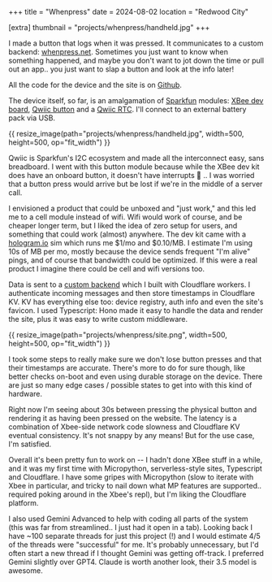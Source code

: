 +++
title = "Whenpress"
date = 2024-08-02
location = "Redwood City"

[extra]
thumbnail = "projects/whenpress/handheld.jpg"
+++

I made a button that logs when it was pressed.
It communicates to a custom backend: [whenpress.net](https://whenpress.net).
Sometimes you just want to know when something happened,
and maybe you don't want to jot down the time or pull out an app..
you just want to slap a button and look at the info later!

All the code for the device and the site
is on [Github](https://github.com/yosemitebandit/whenpress).

The device itself, so far, is an amalgamation of [Sparkfun](https://sparkfun.com) modules:
[XBee dev board](https://www.sparkfun.com/products/24441),
[Qwiic button](https://www.sparkfun.com/products/15932)
and a [Qwiic RTC](https://www.sparkfun.com/products/16281).
I'll connect to an external battery pack via USB.

{{ resize_image(path="projects/whenpress/handheld.jpg", width=500, height=500, op="fit_width") }}

Qwiic is Sparkfun's I2C ecosystem and made all the interconnect easy, sans breadboard.
I went with this button module because while the XBee dev kit does have an onboard button,
it doesn't have interrupts :facepalm: ..
I was worried that a button press would arrive
but be lost if we're in the middle of a server call.

I envisioned a product that could be unboxed and "just work,"
and this led me to a cell module instead of wifi.
Wifi would work of course, and be cheaper longer term,
but I liked the idea of zero setup for users,
and something that could work (almost) anywhere.
The dev kit came with a [hologram.io](https://hologram.io) sim
which runs me $1/mo and $0.10/MB.
I estimate I'm using 10s of MB per mo,
mostly because the device sends frequent "I'm alive" pings,
and of course that bandwidth could be optimized.
If this were a real product I imagine there could be cell and wifi versions too.

Data is sent to a [custom backend](https://github.com/yosemitebandit/whenpress/blob/ffb962eb8384d79057fc56dfc78f5e094b094621/src/index.ts#L211)
which I built with Cloudflare workers.
I authenticate incoming messages and then store timestamps in Cloudflare KV.
KV has everything else too: device registry, auth info and even the site's favicon.
I used Typescript: Hono made it easy to handle the data and render the site,
plus it was easy to write custom middleware.

{{ resize_image(path="projects/whenpress/site.png", width=500, height=500, op="fit_width") }}

I took some steps to really make sure we don't lose button presses
and that their timestamps are accurate.
There's more to do for sure though,
like better checks on-boot and even using durable storage on the device.
There are just so many edge cases / possible states to get into with this kind of hardware.

Right now I'm seeing about 30s between pressing the physical button
and rendering it as having been pressed on the website.
The latency is a combination of Xbee-side network code slowness
and Cloudflare KV eventual consistency.
It's not snappy by any means!
But for the use case, I'm satisfied.

Overall it's been pretty fun to work on --
I hadn't done XBee stuff in a while,
and it was my first time with Micropython, serverless-style sites, Typescript and Cloudflare.
I have some gripes with Micropython
(slow to iterate with Xbee in particular,
and tricky to nail down what MP features are supported.. required poking around in the Xbee's repl),
but I'm liking the Cloudflare platform.

I also used Gemini Advanced to help with coding all parts of the system
(this was far from streamlined.. I just had it open in a tab).
Looking back I have ~100 separate threads for just this project (!)
and I would estimate 4/5 of the threads were "successful" for me.
It's probably unnecessary, but I'd often start a new thread if I thought Gemini was getting off-track.
I preferred Gemini slightly over GPT4.
Claude is worth another look, their 3.5 model is awesome.
